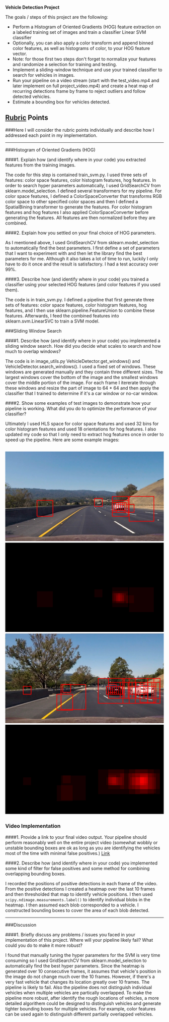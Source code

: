 **Vehicle Detection Project**

The goals / steps of this project are the following:

* Perform a Histogram of Oriented Gradients (HOG) feature extraction on a labeled training set of images and train a classifier Linear SVM classifier
* Optionally, you can also apply a color transform and append binned color features, as well as histograms of color, to your HOG feature vector. 
* Note: for those first two steps don't forget to normalize your features and randomize a selection for training and testing.
* Implement a sliding-window technique and use your trained classifier to search for vehicles in images.
* Run your pipeline on a video stream (start with the test_video.mp4 and later implement on full project_video.mp4) and create a heat map of recurring detections frame by frame to reject outliers and follow detected vehicles.
* Estimate a bounding box for vehicles detected.

[//]: # (Image References)
[image1]: ./for_report/test3_output.jpg "image 1"
[image2]: ./for_report/test3_output1.jpg "image 2"
[image3]: ./for_report/test6_output.jpg "image 3"
[image4]: ./for_report/test6_output1.jpg "image 4"

## [Rubric](https://review.udacity.com/#!/rubrics/513/view) Points
###Here I will consider the rubric points individually and describe how I addressed each point in my implementation.  

---
###Histogram of Oriented Gradients (HOG)

####1. Explain how (and identify where in your code) you extracted features from the training images.

The code for this step is contained train_svm.py. I used three sets of features: color space features, color histogram features, hog features. In order to search hyper parameters automatically, I used GridSearchCV from sklearn.model_selection. I defined several transformers for my pipeline. For color space features, I defined a ColorSpaceConverter that transforms RGB color space to other specified color spaces and then I defined a SpatialBining transformer to generate the features. For color histogram features and hog features I also applied ColorSpaceConverter before generating the features. All features are then normalized before they are combined.

####2. Explain how you settled on your final choice of HOG parameters.

As I mentioned above, I used GridSearchCV from sklearn.model_selection to automatically find the best parameters. I first define a set of parameters that I want to experiment with and then let the library find the best parameters for me. Although it also takes a lot of time to run, luckily I only have to do it once and the result is satisfactory. I had a test accuracy over 99%.

####3. Describe how (and identify where in your code) you trained a classifier using your selected HOG features (and color features if you used them).

The code is in train_svm.py. I defined a pipeline that first generate three sets of features: color space features, color histogram features, hog features, and I then use sklearn.pipeline.FeatureUnion to combine these features. Afterwards, I feed the combined features into sklearn.svm.LinearSVC to train a SVM model.

###Sliding Window Search

####1. Describe how (and identify where in your code) you implemented a sliding window search.  How did you decide what scales to search and how much to overlap windows?

The code is in image_utils.py VehicleDetector.get_windows() and VehicleDetector.search_windows(). I used a fixed set of windows. These windows are generated manually and they contain three different sizes. The largest windows cover the bottom of the image and the smallest windows cover the middle portion of the image. For each frame I itererate through these windows and resize the part of image to 64 * 64 and then apply the classifier that I trained to determine if it's a car window or no-car window.

####2. Show some examples of test images to demonstrate how your pipeline is working.  What did you do to optimize the performance of your classifier?

Ultimately I used HLS space for color space features and used 32 bins for color histogram features and used 18 orientations for hog features. I also updated my code so that I only need to extract hog features once in order to speed up the pipeline.
Here are some example images:

![alt text][image2]
![alt text][image1]
![alt text][image4]
![alt text][image3]
---

### Video Implementation

####1. Provide a link to your final video output.  Your pipeline should perform reasonably well on the entire project video (somewhat wobbly or unstable bounding boxes are ok as long as you are identifying the vehicles most of the time with minimal false positives.)
[Link](https://www.youtube.com/watch?v=VcHAhAek28E)


####2. Describe how (and identify where in your code) you implemented some kind of filter for false positives and some method for combining overlapping bounding boxes.

I recorded the positions of positive detections in each frame of the video.  From the positive detections I created a heatmap over the last 10 frames and then thresholded that map to identify vehicle positions.  I then used `scipy.ndimage.measurements.label()` to identify individual blobs in the heatmap.  I then assumed each blob corresponded to a vehicle.  I constructed bounding boxes to cover the area of each blob detected.  

---

###Discussion

####1. Briefly discuss any problems / issues you faced in your implementation of this project.  Where will your pipeline likely fail?  What could you do to make it more robust?

I found that manually tuning the hyper parameters for the SVM is very time consuming so I used GridSearchCV from sklearn.model_selection to automatically find the best hyper parameters. Since the heatmap is generated over 10 consecutive frames, it assumes that vehicle's position in the image do not change much over the 10 frames. However, if there's a very fast vehicle that changes its location greatly over 10 frames. The pipeline is likely to fail. Also the pipeline does not distinguish individual vehicles when multiple vehicles are partically overlapped. To make the pipeline more robust, after identify the rough locations of vehicles, a more detailed algorithem could be designed to distinguish vehicles and generate tighter bounding boxes for multiple vehicles. For example, color features can be used again to distinguish different partially overlapped vehicles.
